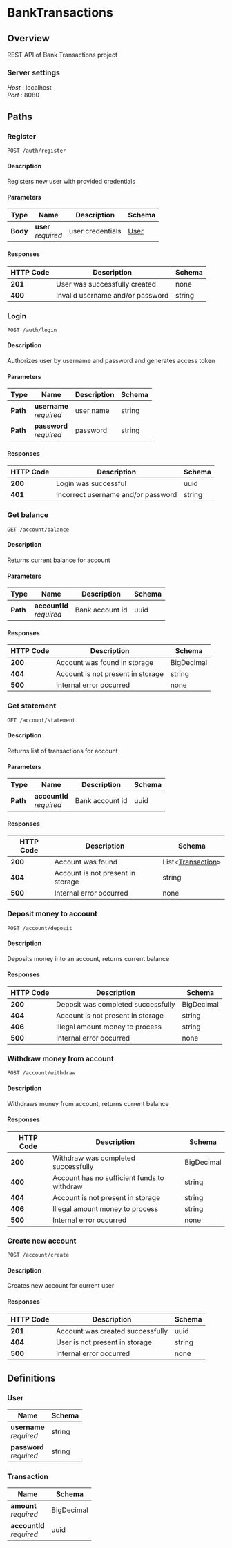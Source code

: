 # BankTransactions

## Overview
REST API of Bank Transactions project


### Server settings
*Host* : localhost  
*Port* : 8080 


## Paths


### Register
```
POST /auth/register
```


#### Description
Registers new user with provided credentials


#### Parameters

|Type|Name|Description|Schema|
|---|---|---|---|
|**Body**|**user**  <br>*required*|user credentials|[User](#user)|


#### Responses

|HTTP Code|Description|Schema|
|---|---|---|
|**201**|User was successfully created|none|
|**400**|Invalid username and/or password|string|


### Login
```
POST /auth/login
```


#### Description
Authorizes user by username and password and generates access token


#### Parameters

|Type|Name|Description|Schema|
|---|---|---|---|
|**Path**|**username**  <br>*required*|user name|string|
|**Path**|**password**  <br>*required*|password|string|


#### Responses

|HTTP Code|Description|Schema|
|---|---|---|
|**200**|Login was successful|uuid|
|**401**|Incorrect username and/or password|string|


### Get balance
```
GET /account/balance
```


#### Description
Returns current balance for account


#### Parameters

|Type|Name|Description|Schema|
|---|---|---|---|
|**Path**|**accountId**  <br>*required*|Bank account id|uuid|


#### Responses

|HTTP Code|Description|Schema|
|---|---|---|
|**200**|Account was found in storage|BigDecimal|
|**404**|Account is not present in storage|string|
|**500**|Internal error occurred|none|


### Get statement
```
GET /account/statement
```


#### Description
Returns list of transactions for account


#### Parameters

|Type|Name|Description|Schema|
|---|---|---|---|
|**Path**|**accountId**  <br>*required*|Bank account id|uuid|


#### Responses

|HTTP Code|Description|Schema|
|---|---|---|
|**200**|Account was found|List<[Transaction](#transaction)>|
|**404**|Account is not present in storage|string|
|**500**|Internal error occurred|none|


### Deposit money to account
```
POST /account/deposit
```


#### Description
Deposits money into an account, returns current balance


#### Responses

|HTTP Code|Description|Schema|
|---|---|---|
|**200**|Deposit was completed successfully|BigDecimal|
|**404**|Account is not present in storage|string|
|**406**|Illegal amount money to process|string|
|**500**|Internal error occurred|none|


### Withdraw money from account
```
POST /account/withdraw
```


#### Description
Withdraws money from account, returns current balance


#### Responses

|HTTP Code|Description|Schema|
|---|---|---|
|**200**|Withdraw was completed successfully|BigDecimal|
|**400**|Account has no sufficient funds to withdraw|string|
|**404**|Account is not present in storage|string|
|**406**|Illegal amount money to process|string|
|**500**|Internal error occurred|none|


### Create new account
```
POST /account/create
```


#### Description
Creates new account for current user


#### Responses

|HTTP Code|Description|Schema|
|---|---|---|
|**201**|Account was created successfully|uuid|
|**404**|User is not present in storage|string|
|**500**|Internal error occurred|none|


## Definitions

<a name="user"></a>
### User

|Name|Schema|
|---|---|
|**username**  <br>*required*|string|
|**password**  <br>*required*|string|


<a name="transaction"></a>
### Transaction

|Name|Schema|
|---|---|
|**amount**  <br>*required*|BigDecimal|
|**accountId**  <br>*required*|uuid|
